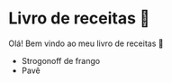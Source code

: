 # Livro de receitas :book:

Olá! Bem vindo ao meu livro de receitas :call_me_hand:

- Strogonoff de frango
- Pavê
